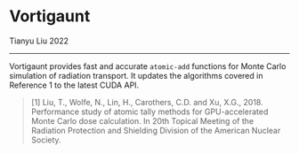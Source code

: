 # Vortigaunt

Tianyu Liu 2022

------

Vortigaunt provides fast and accurate `atomic-add` functions for Monte Carlo simulation of radiation transport. It updates the algorithms covered in Reference 1 to the latest CUDA API.

> \[1\] Liu, T., Wolfe, N., Lin, H., Carothers, C.D. and Xu, X.G., 2018. Performance study of atomic tally methods for GPU-accelerated Monte Carlo dose calculation. In 20th Topical Meeting of the Radiation Protection and Shielding Division of the American Nuclear Society.